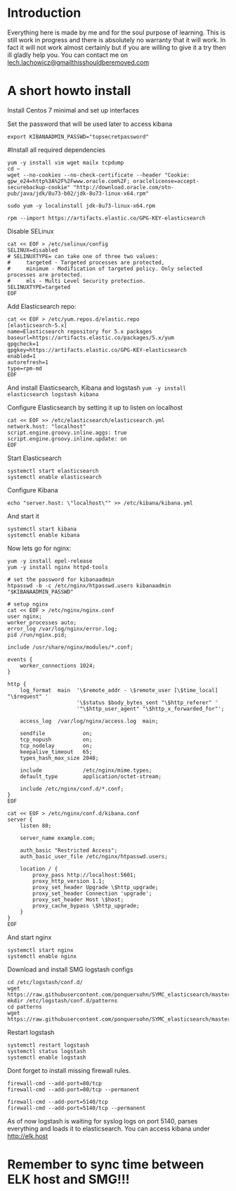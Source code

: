 # Introduction
Everything here is made by me and for the soul purpose of learning. This is still work in progress and there is absolutely no warranty that it will work. In fact it will not work almost certainly but if you are willing to give it a try then ill gladly help you.
You can contact me on lech.lachowicz@gmailthisshouldberemoved.com


# A short howto install
Install Centos 7 minimal and set up interfaces

Set the password that will be used later to access kibana
```
export KIBANAADMIN_PASSWD="topsecretpassword"
```

#Install all required dependencies
```
yum -y install vim wget mailx tcpdump
cd ~
wget --no-cookies --no-check-certificate --header "Cookie: gpw_e24=http%3A%2F%2Fwww.oracle.com%2F; oraclelicense=accept-securebackup-cookie" "http://download.oracle.com/otn-pub/java/jdk/8u73-b02/jdk-8u73-linux-x64.rpm"

sudo yum -y localinstall jdk-8u73-linux-x64.rpm

rpm --import https://artifacts.elastic.co/GPG-KEY-elasticsearch
```

Disable SELinux
```
cat << EOF > /etc/selinux/config
SELINUX=disabled
# SELINUXTYPE= can take one of three two values:
#     targeted - Targeted processes are protected,
#     minimum - Modification of targeted policy. Only selected processes are protected.
#     mls - Multi Level Security protection.
SELINUXTYPE=targeted
EOF
```

Add Elasticsearch repo:
```
cat << EOF > /etc/yum.repos.d/elastic.repo
[elasticsearch-5.x]
name=Elasticsearch repository for 5.x packages
baseurl=https://artifacts.elastic.co/packages/5.x/yum
gpgcheck=1
gpgkey=https://artifacts.elastic.co/GPG-KEY-elasticsearch
enabled=1
autorefresh=1
type=rpm-md
EOF
```

And install Elasticsearch, Kibana and logstash
`yum -y install elasticsearch logstash kibana`

Configure Elasticsearch by setting it up to listen on localhost
```
cat << EOF >> /etc/elasticsearch/elasticsearch.yml
network.host: "localhost"
script.engine.groovy.inline.aggs: true
script.engine.groovy.inline.update: on
EOF
```
Start Elasticsearch
```
systemctl start elasticsearch
systemctl enable elasticsearch
```

Configure Kibana
```
echo "server.host: \"localhost\"" >> /etc/kibana/kibana.yml
```

And start it
```
systemctl start kibana
systemctl enable kibana
```

Now lets go for nginx:
```
yum -y install epel-release
yum -y install nginx httpd-tools

# set the password for kibanaadmin
htpasswd -b -c /etc/nginx/htpasswd.users kibanaadmin "$KIBANAADMIN_PASSWD"

# setup nginx
cat << EOF > /etc/nginx/nginx.conf
user nginx;
worker_processes auto;
error_log /var/log/nginx/error.log;
pid /run/nginx.pid;

include /usr/share/nginx/modules/*.conf;

events {
    worker_connections 1024;
}

http {
    log_format  main  '\$remote_addr - \$remote_user [\$time_local] "\$request" '
                      '\$status $body_bytes_sent "\$http_referer" '
                      '"\$http_user_agent" "\$http_x_forwarded_for"';

    access_log  /var/log/nginx/access.log  main;

    sendfile            on;
    tcp_nopush          on;
    tcp_nodelay         on;
    keepalive_timeout   65;
    types_hash_max_size 2048;

    include             /etc/nginx/mime.types;
    default_type        application/octet-stream;

    include /etc/nginx/conf.d/*.conf;
}
EOF

cat << EOF > /etc/nginx/conf.d/kibana.conf
server {
    listen 80;

    server_name example.com;

    auth_basic "Restricted Access";
    auth_basic_user_file /etc/nginx/htpasswd.users;

    location / {
        proxy_pass http://localhost:5601;
        proxy_http_version 1.1;
        proxy_set_header Upgrade \$http_upgrade;
        proxy_set_header Connection 'upgrade';
        proxy_set_header Host \$host;
        proxy_cache_bypass \$http_upgrade;        
    }
}
EOF
```

And start nginx

```
systemctl start nginx
systemctl enable nginx
```


Download and install SMG logstash configs
```
cd /etc/logstash/conf.d/
wget https://raw.githubusercontent.com/ponquersohn/SYMC_elasticsearch/master/conf.d/smg.conf
mkdir /etc/logstash/conf.d/patterns
cd patterns
wget https://raw.githubusercontent.com/ponquersohn/SYMC_elasticsearch/master/conf.d/patterns/smg
```

Restart logstash
```
systemctl restart logstash
systemctl status logstash
systemctl enable logstash
```


Dont forget to install missing firewall rules.
```
firewall-cmd --add-port=80/tcp
firewall-cmd --add-port=80/tcp --permanent

firewall-cmd --add-port=5140/tcp
firewall-cmd --add-port=5140/tcp --permanent
```

As of now logstash is waiting for syslog logs on port 5140, parses everything and loads it to elasticsearch. 
You can access kibana under http://elk.host 

# Remember to sync time between ELK host and SMG!!!





